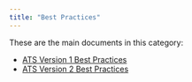 ```yaml
---
title: "Best Practices"
---
```


These are the main documents in this category:

* [ATS Version 1 Best Practices](bp-version-1/bp-version-1)
* [ATS Version 2 Best Practices](bp-version-2/bp-version-2)
